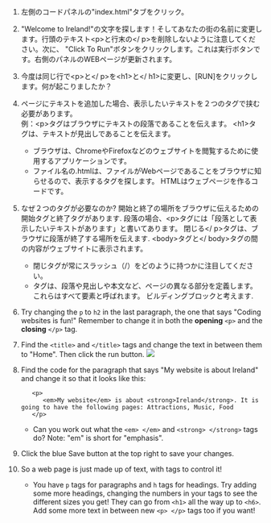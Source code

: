 1. 左側のコードパネルの"index.html"タブをクリック。
2. "Welcome to Ireland!"の文字を探します！そしてあなたの街の名前に変更します。行頭のテキスト&lt;p&gt;と行末の&lt;/ p&gt;を削除しないように注意してください。次に、 "Click To Run"ボタンをクリックします。これは実行ボタンです。右側のパネルのWEBページが更新されます。
3. 今度は同じ行で&lt;p&gt;と&lt;/ p&gt;を&lt;h1&gt;と&lt;/ h1&gt;に変更し、\[RUN\]をクリックします。何が起こりましたか？
4. ページにテキストを追加した場合、表示したいテキストを２つのタグで挟む必要があります。  
   例：&lt;p&gt;タグはブラウザにテキストの段落であることを伝えます。 &lt;h1&gt;タグは、テキストが見出しであることを伝えます。

   * ブラウザは、ChromeやFirefoxなどのウェブサイトを閲覧するために使用するアプリケーションです。
   * ファイル名の.htmlは、ファイルがWebページであることをブラウザに知らせるので、表示するタグを探します。 HTMLはウェブページを作るコードです。

5. なぜ２つのタグが必要なのか? 開始と終了の場所をブラウザに伝えるための開始タグと終了タグがあります. 段落の場合、&lt;p&gt;タグには「段落として表示したいテキストがあります」と書いてあります。 閉じる&lt;/ p&gt;タグは、ブラウザに段落が終了する場所を伝えます. &lt;body&gt;タグと&lt;/ body&gt;タグの間の内容がウェブサイトに表示されます。

   * 閉じタグが常にスラッシュ（/）をどのように持つかに注目してください。
   * タグは、段落や見出しや本文など、ページの異なる部分を定義します。これらはすべて要素と呼ばれます。 ビルディングブロックと考えます.

6. Try changing the `p` to `h2` in the last paragraph, the one that says "Coding websites is fun!" Remember to change it in both the **opening** `<p>` and the **closing** `</p>` tag.

7. Find the `<title>` and `</title>` tags and change the text in between them to "Home". Then click the run button. ![](/assets/FirstTagsAndRun.png)

8. Find the code for the paragraph that says "My website is about Ireland" and change it so that it looks like this:

   ```
      <p>
         <em>My website</em> is about <strong>Ireland</strong>. It is going to have the following pages: Attractions, Music, Food
      </p>
   ```

   * Can you work out what the `<em> </em>` and `<strong> </strong>` tags do? Note: "em" is short for "emphasis".

9. Click the blue Save button at the top right to save your changes.

10. So a web page is just made up of text, with tags to control it!

    * You have `p` tags for paragraphs and `h` tags for headings. Try adding some more headings, changing the numbers in your tags to see the different sizes you get! They can go from `<h1>` all the way up to `<h6>`. Add some more text in between new `<p> </p>` tags too if you want!




